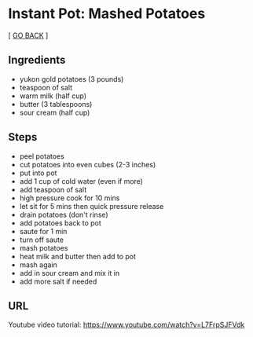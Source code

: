 # Instant Pot: Mashed Potatoes

[ [GO BACK](./) ]

## Ingredients

- yukon gold potatoes (3 pounds)
- teaspoon of salt
- warm milk (half cup)
- butter (3 tablespoons)
- sour cream (half cup)

## Steps

- peel potatoes
- cut potatoes into even cubes (2-3 inches)
- put into pot
- add 1 cup of cold water (even if more)
- add teaspoon of salt
- high pressure cook for 10 mins
- let sit for 5 mins then quick pressure release
- drain potatoes (don't rinse)
- add potatoes back to pot
- saute for 1 min
- turn off saute
- mash potatoes
- heat milk and butter then add to pot
- mash again
- add in sour cream and mix it in
- add more salt if needed

## URL

Youtube video tutorial: https://www.youtube.com/watch?v=L7FrpSJFVdk



